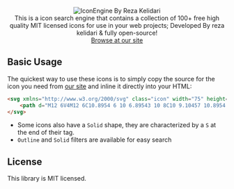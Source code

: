 <p align="center">
	<img src="https://user-images.githubusercontent.com/62962597/118317464-54fcfb80-b50d-11eb-8a20-b811532a3efa.png" alt="IconEngine By Reza Kelidari"/><br>
	This is a icon search engine that contains a collection of 100+ free high quality MIT licensed icons for use in your web projects; Developed By reza kelidari & fully open-source!<br>
	<a href="https://rezakelidari.github.io/IconEngine/" target="_blank">Browse at our site</a>
</p>

## Basic Usage
The quickest way to use these icons is to simply copy the source for the icon you need from [our site](https://rezakelidari.github.io/IconEngine/) and inline it directly into your HTML:
```html
<svg xmlns="http://www.w3.org/2000/svg" class="icon" width="75" height="75" viewBox="0 0 24 24" fill="none" stroke="#ffffff">
	<path d="M12 6V4M12 6C10.8954 6 10 6.89543 10 8C10 9.10457 10.8954 10 12 10M12 6C13.1046 6 14 6.89543 14 8C14 9.10457 13.1046 10 12 10M6 18C7.10457 18 8 17.1046 8 16C8 14.8954 7.10457 14 6 14M6 18C4.89543 18 4 17.1046 4 16C4 14.8954 4.89543 14 6 14M6 18V20M6 14V4M12 10V20M18 18C19.1046 18 20 17.1046 20 16C20 14.8954 19.1046 14 18 14M18 18C16.8954 18 16 17.1046 16 16C16 14.8954 16.8954 14 18 14M18 18V20M18 14V4" stroke-width="1.5" stroke-linecap="round" stroke-linejoin="round"/>
</svg>
```

- Some icons also have a `Solid` shape, they are characterized by a `S` at the end of their tag.
- `Outline` and `Solid` filters are available for easy search

## License
This library is MIT licensed.
